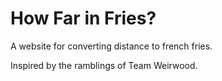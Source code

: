 # How Far in Fries?
A website for converting distance to french fries.

Inspired by the ramblings of Team Weirwood.
